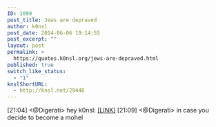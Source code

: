```yaml
---
ID: 1090
post_title: Jews are depraved
author: k0nsl
post_date: 2014-06-06 19:14:55
post_excerpt: ""
layout: post
permalink: >
  https://quotes.k0nsl.org/jews-are-depraved.html
published: true
switch_like_status:
  - "1"
knslShortURL:
  - http://knsl.net/29448
---
```

[21:04] &lt;@Digerati&gt; hey k0nsl: <a href="http://www.amazon.com/gp/product/B0083Y0W26/ref=as_li_tl?ie=UTF8&amp;camp=1789&amp;creative=390957&amp;creativeASIN=B0083Y0W26&amp;linkCode=as2&amp;tag=b4n7-20&amp;linkId=OFEMAZE3O7IZUZTE" target="_blank">[LINK]</a>
[21:09] &lt;@Digerati&gt; in case you decide to become a mohel